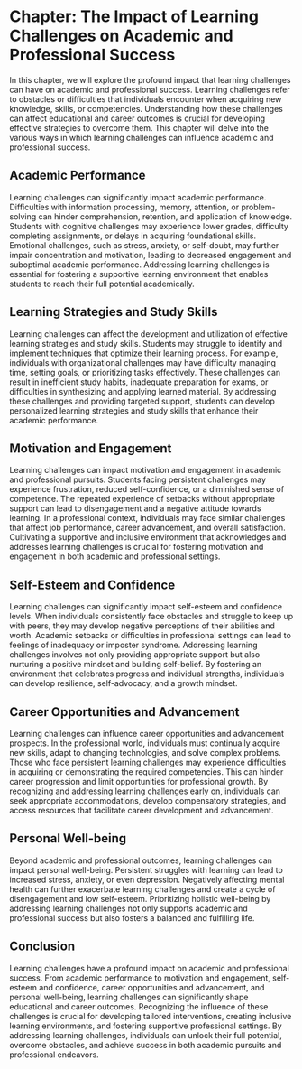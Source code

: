 Chapter: The Impact of Learning Challenges on Academic and Professional Success
===============================================================================

In this chapter, we will explore the profound impact that learning challenges can have on academic and professional success. Learning challenges refer to obstacles or difficulties that individuals encounter when acquiring new knowledge, skills, or competencies. Understanding how these challenges can affect educational and career outcomes is crucial for developing effective strategies to overcome them. This chapter will delve into the various ways in which learning challenges can influence academic and professional success.

Academic Performance
--------------------

Learning challenges can significantly impact academic performance. Difficulties with information processing, memory, attention, or problem-solving can hinder comprehension, retention, and application of knowledge. Students with cognitive challenges may experience lower grades, difficulty completing assignments, or delays in acquiring foundational skills. Emotional challenges, such as stress, anxiety, or self-doubt, may further impair concentration and motivation, leading to decreased engagement and suboptimal academic performance. Addressing learning challenges is essential for fostering a supportive learning environment that enables students to reach their full potential academically.

Learning Strategies and Study Skills
------------------------------------

Learning challenges can affect the development and utilization of effective learning strategies and study skills. Students may struggle to identify and implement techniques that optimize their learning process. For example, individuals with organizational challenges may have difficulty managing time, setting goals, or prioritizing tasks effectively. These challenges can result in inefficient study habits, inadequate preparation for exams, or difficulties in synthesizing and applying learned material. By addressing these challenges and providing targeted support, students can develop personalized learning strategies and study skills that enhance their academic performance.

Motivation and Engagement
-------------------------

Learning challenges can impact motivation and engagement in academic and professional pursuits. Students facing persistent challenges may experience frustration, reduced self-confidence, or a diminished sense of competence. The repeated experience of setbacks without appropriate support can lead to disengagement and a negative attitude towards learning. In a professional context, individuals may face similar challenges that affect job performance, career advancement, and overall satisfaction. Cultivating a supportive and inclusive environment that acknowledges and addresses learning challenges is crucial for fostering motivation and engagement in both academic and professional settings.

Self-Esteem and Confidence
--------------------------

Learning challenges can significantly impact self-esteem and confidence levels. When individuals consistently face obstacles and struggle to keep up with peers, they may develop negative perceptions of their abilities and worth. Academic setbacks or difficulties in professional settings can lead to feelings of inadequacy or imposter syndrome. Addressing learning challenges involves not only providing appropriate support but also nurturing a positive mindset and building self-belief. By fostering an environment that celebrates progress and individual strengths, individuals can develop resilience, self-advocacy, and a growth mindset.

Career Opportunities and Advancement
------------------------------------

Learning challenges can influence career opportunities and advancement prospects. In the professional world, individuals must continually acquire new skills, adapt to changing technologies, and solve complex problems. Those who face persistent learning challenges may experience difficulties in acquiring or demonstrating the required competencies. This can hinder career progression and limit opportunities for professional growth. By recognizing and addressing learning challenges early on, individuals can seek appropriate accommodations, develop compensatory strategies, and access resources that facilitate career development and advancement.

Personal Well-being
-------------------

Beyond academic and professional outcomes, learning challenges can impact personal well-being. Persistent struggles with learning can lead to increased stress, anxiety, or even depression. Negatively affecting mental health can further exacerbate learning challenges and create a cycle of disengagement and low self-esteem. Prioritizing holistic well-being by addressing learning challenges not only supports academic and professional success but also fosters a balanced and fulfilling life.

Conclusion
----------

Learning challenges have a profound impact on academic and professional success. From academic performance to motivation and engagement, self-esteem and confidence, career opportunities and advancement, and personal well-being, learning challenges can significantly shape educational and career outcomes. Recognizing the influence of these challenges is crucial for developing tailored interventions, creating inclusive learning environments, and fostering supportive professional settings. By addressing learning challenges, individuals can unlock their full potential, overcome obstacles, and achieve success in both academic pursuits and professional endeavors.
